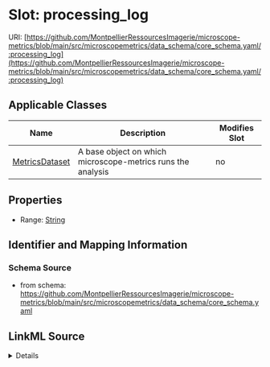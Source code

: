 # Slot: processing_log

URI: [https://github.com/MontpellierRessourcesImagerie/microscope-metrics/blob/main/src/microscopemetrics/data_schema/core_schema.yaml/:processing_log](https://github.com/MontpellierRessourcesImagerie/microscope-metrics/blob/main/src/microscopemetrics/data_schema/core_schema.yaml/:processing_log)



<!-- no inheritance hierarchy -->




## Applicable Classes

| Name | Description | Modifies Slot |
| --- | --- | --- |
[MetricsDataset](MetricsDataset.md) | A base object on which microscope-metrics runs the analysis |  no  |







## Properties

* Range: [String](String.md)





## Identifier and Mapping Information







### Schema Source


* from schema: https://github.com/MontpellierRessourcesImagerie/microscope-metrics/blob/main/src/microscopemetrics/data_schema/core_schema.yaml




## LinkML Source

<details>
```yaml
name: processing_log
from_schema: https://github.com/MontpellierRessourcesImagerie/microscope-metrics/blob/main/src/microscopemetrics/data_schema/core_schema.yaml
rank: 1000
multivalued: false
alias: processing_log
owner: MetricsDataset
domain_of:
- MetricsDataset
range: string

```
</details>